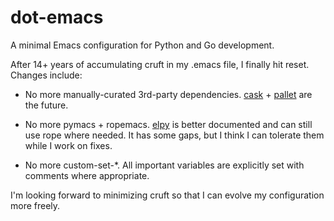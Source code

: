 # dot-emacs
A minimal Emacs configuration for Python and Go development.

After 14+ years of accumulating cruft in my .emacs file, I finally hit
reset.  Changes include:

 - No more manually-curated 3rd-party dependencies.
   [cask](http://cask.readthedocs.org/) +
   [pallet](https://github.com/rdallasgray/pallet) are the future.

 - No more pymacs + ropemacs.  [elpy](http://elpy.readthedocs.org/) is
   better documented and can still use rope where needed.  It has some
   gaps, but I think I can tolerate them while I work on fixes.

 - No more custom-set-*.  All important variables are explicitly set
   with comments where appropriate.

I'm looking forward to minimizing cruft so that I can evolve my
configuration more freely.
